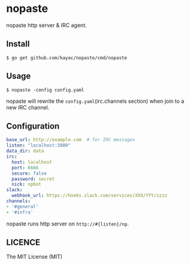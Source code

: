 nopaste
=============

nopaste http server & IRC agent.

Install
------

```
$ go get github.com/kayac/nopaste/cmd/nopaste
```

Usage
------

```
$ nopaste -config config.yaml
```

nopaste will rewrite the `config.yaml`(irc.channels section) when join to a new IRC channel.

Configuration
------

```yaml
base_url: http://example.com  # for IRC messages
listen: "localhost:3000"
data_dir: data
irc:
  host: localhost
  port: 6666
  secure: false
  password: secret
  nick: npbot
slack:
  webhook_url: https://hooks.slack.com/services/XXX/YYY/zzzz
channels:
- '#general'
- '#infra'
```

nopaste runs http server on `http://#{listen}/np`.

LICENCE
-------

The MIT License (MIT)
